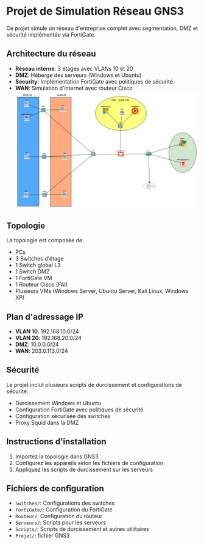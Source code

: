 # Projet de Simulation Réseau GNS3

Ce projet simule un réseau d'entreprise complet avec segmentation, DMZ et sécurité implémentée via FortiGate.

## Architecture du réseau

- **Réseau interne**: 3 étages avec VLANs 10 et 20
- **DMZ**: Héberge des serveurs (Windows et Ubuntu)
- **Security**: Implémentation FortiGate avec politiques de sécurité
- **WAN**: Simulation d'internet avec routeur Cisco
![Schéma d'architecture réseau](architecture_reseau.png)
## Topologie

La topologie est composée de:
- PCs 
- 3 Switches d'étage
- 1 Switch global L3
- 1 Switch DMZ
- 1 FortiGate VM
- 1 Routeur Cisco (FAI)
- Plusieurs VMs (Windows Server, Ubuntu Server, Kali Linux, Windows XP)

## Plan d'adressage IP

- **VLAN 10**: 192.168.10.0/24
- **VLAN 20**: 192.168.20.0/24
- **DMZ**: 10.0.0.0/24
- **WAN**: 203.0.113.0/24

## Sécurité

Le projet inclut plusieurs scripts de durcissement et configurations de sécurité:
- Durcissement Windows et Ubuntu
- Configuration FortiGate avec politiques de sécurité
- Configuration sécurisée des switches
- Proxy Squid dans la DMZ

## Instructions d'installation

1. Importez la topologie dans GNS3
2. Configurez les appareils selon les fichiers de configuration
3. Appliquez les scripts de durcissement sur les serveurs

## Fichiers de configuration

- `Switches/`: Configurations des switches
- `FortiGate/`: Configuration du FortiGate
- `Routeur/`: Configuration du routeur
- `Serveurs/`: Scripts pour les serveurs
- `Scripts/`: Scripts de durcissement et autres utilitaires
- `Projet/`: fichier GNS3



